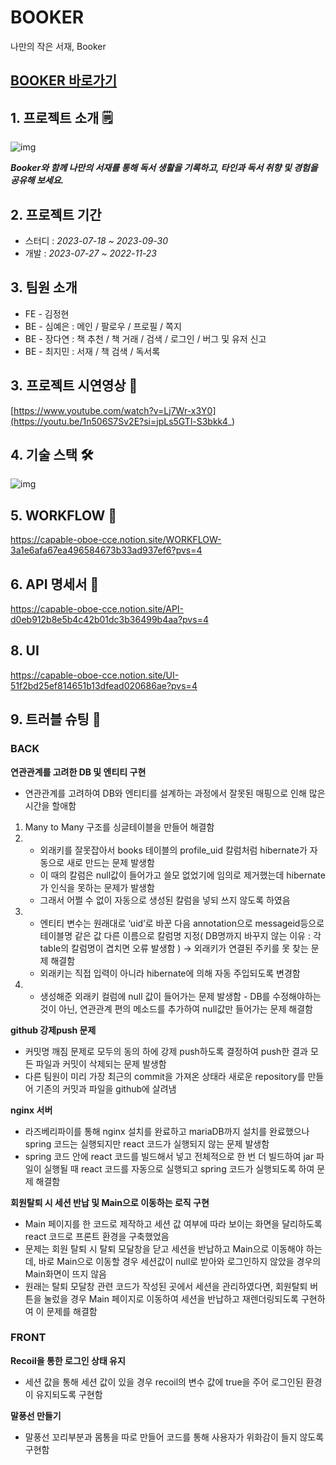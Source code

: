 # BOOKER
나만의 작은 서재, Booker


## [BOOKER 바로가기](https://10.50.242.254:8080)

## 1. 프로젝트 소개 🗒

![img](https://github.com/project-fourtato/Backend_v3/assets/84323684/d9742683-311a-4f06-88ef-f394af492f70)

**_Booker와 함께 나만의 서재를 통해 독서 생활을 기록하고, 타인과 독서 취향 및 경험을 공유해 보세요._**


## 2. 프로젝트 기간
- 스터디 : _2023-07-18 ~ 2023-09-30_
- 개발 : _2023-07-27 ~ 2022-11-23_

## 3. 팀원 소개  
-   FE - 김정현   
-   BE - 심예은 :  메인 / 팔로우 / 프로필 / 쪽지
-   BE - 장다연 :  책 추천 / 책 거래 / 검색 / 로그인 / 버그 및 유저 신고    
-   BE - 최지민 :  서재 / 책 검색 / 독서록

## 3. 프로젝트 시연영상 📌
[https://www.youtube.com/watch?v=Lj7Wr-x3Y0](https://youtu.be/1n506S7Sv2E?si=jpLs5GTl-S3bkk4_)

## 4. 기술 스택 🛠
![img](https://github.com/project-fourtato/Backend_v3/assets/84323684/76d8421b-c17e-4f82-9018-1a97560aea6d)

## 5. WORKFLOW 🫧
https://capable-oboe-cce.notion.site/WORKFLOW-3a1e6afa67ea496584673b33ad937ef6?pvs=4

## 6. API 명세서 📃

https://capable-oboe-cce.notion.site/API-d0eb912b8e5b4c42b01dc3b36499b4aa?pvs=4

## 8. UI

https://capable-oboe-cce.notion.site/UI-51f2bd25ef814651b13dfead020686ae?pvs=4

## 9. 트러블 슈팅 🎃
### BACK

      
**연관관계를 고려한 DB 및 엔티티 구현**

-   연관관계를 고려하여 DB와 엔티티를 설계하는 과정에서 잘못된 매핑으로 인해 많은 시간을 할애함
   1.  Many to Many 구조를 싱글테이블을 만들어 해결함
   2.
      - 외래키를 잘못잡아서 books 테이블의 profile_uid 칼럼처럼 hibernate가 자동으로 새로 만드는 문제 발생함
      - 이 때의 칼럼은 null값이 들어가고 쓸모 없었기에 임의로 제거했는데 hibernate가 인식을 못하는 문제가 발생함
      - 그래서 어쩔 수 없이 자동으로 생성된 칼럼을 넣되 쓰지 않도록 하였음
  3.
     - 엔티티 변수는 원래대로 ‘uid’로 바꾼 다음 annotation으로 messageid등으로 테이블명 같은 값 다른 이름으로 칼럼명 지정( DB명까지 바꾸지 않는 이유 : 각 table의 칼럼명이 겹치면 오류 발생함 ) → 외래키가 연결된 주키를 못 찾는 문제 해결함
     - 외래키는 직접 입력이 아니라 hibernate에 의해 자동 주입되도록 변경함
  4.
     - 생성해준 외래키 컬럼에 null 값이 들어가는 문제 발생함
    - DB를 수정해야하는 것이 아닌, 연관관계 편의 메소드를 추가하여 null값만 들어가는 문제 해결함

**github 강제push 문제**

-   커밋명 깨짐 문제로 모두의 동의 하에 강제 push하도록 결정하여 push한 결과 모든 파일과 커밋이 삭제되는 문제 발생함
-   다른 팀원이 미리 가장 최근의 commit을 가져온 상태라 새로운 repository를 만들어 기존의 커밋과 파일을 github에 살려냄

**nginx 서버**
-  라즈베리파이를 통해 nginx 설치를 완료하고 mariaDB까지 설치를 완료했으나 spring 코드는 실행되지만 react 코드가 실행되지 않는 문제 발생함
-  spring 코드 안에 react 코드를 빌드해서 넣고 전체적으로 한 번 더 빌드하여 jar 파일이 실행될 때 react 코드를 자동으로 실행되고 spring 코드가 실행되도록 하여 문제 해결함
  
**회원탈퇴 시 세션 반납 및 Main으로 이동하는 로직 구현**

-   Main 페이지를 한 코드로 제작하고 세션 값 여부에 따라 보이는 화면을 달리하도록 react 코드로 프론트 환경을 구축했었음
-   문제는 회원 탈퇴 시 탈퇴 모달창을 닫고 세션을 반납하고 Main으로 이동해야 하는데, 바로 Main으로 이동할 경우 세션값이 null로 받아와 로그인하지 않았을 경우의 Main화면이 뜨지 않음
-   원래는 탈퇴 모달창 관련 코드가 작성된 곳에서 세션을 관리하였다면, 회원탈퇴 버튼을 눌렀을 경우 Main 페이지로 이동하여 세션을 반납하고 재렌더링되도록 구현하여 이 문제를 해결함

### FRONT

      
**Recoil을 통한 로그인 상태 유지**

-   세션 값을 통해 세션 값이 있을 경우 recoil의 변수 값에 true을 주어 로그인된 환경이 유지되도록 구현함

**말풍선 만들기**
- 말풍선 꼬리부분과 몸통을 따로 만들어 코드를 통해 사용자가 위화감이 들지 않도록 구현함
